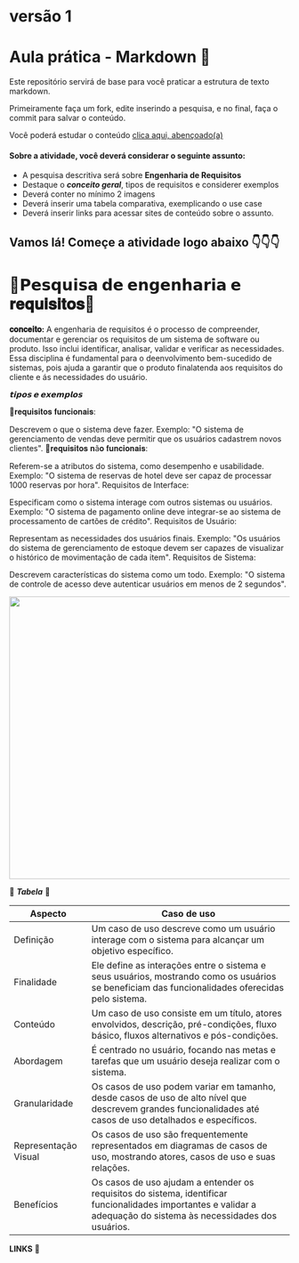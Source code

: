 # versão 1


# Aula prática - Markdown 💋

Este repositório servirá de base para você praticar a estrutura de texto markdown. 

Primeiramente faça um fork, edite inserindo a pesquisa, e no final, faça o commit para salvar o conteúdo.

Você poderá estudar o conteúdo [clica aqui, abençoado(a)](https://docs.pipz.com/central-de-ajuda/learning-center/guia-basico-de-markdown#open)

#### Sobre a atividade, você deverá considerar o seguinte assunto:

- A pesquisa descritiva será sobre **Engenharia de Requisitos**
- Destaque o **_conceito geral_**, tipos de requisitos e considerer exemplos
- Deverá conter no mínimo 2 imagens
- Deverá inserir uma tabela comparativa, exemplicando o use case
- Deverá inserir links para acessar sites de conteúdo sobre o assunto.



## Vamos lá! Começe a atividade logo abaixo 👇👇👇  

# 🎀𝗣𝗲𝘀𝗾𝘂𝗶𝘀𝗮 𝗱𝗲 𝗲𝗻𝗴𝗲𝗻𝗵𝗮𝗿𝗶𝗮 𝗲 𝐫𝐞𝐪𝐮𝐢𝐬𝐢𝐭𝐨𝐬🎀

**𝐜𝐨𝐧𝐜𝐞𝐢𝐭𝐨:**
A engenharia de requisitos é o processo de compreender, documentar e gerenciar os requisitos de um sistema de software ou produto. Isso inclui identificar, analisar, validar e verificar as necessidades. Essa disciplina é fundamental para o deenvolvimento bem-sucedido de sistemas, pois ajuda a garantir que o produto finalatenda aos requisitos do cliente e ás necessidades do usuário.

**_𝘁𝗶𝗽𝗼𝘀 𝗲 𝗲𝘅𝗲𝗺𝗽𝗹𝗼𝘀_**

💋𝐫𝐞𝐪𝐮𝐢𝐬𝐢𝐭𝐨𝐬 𝐟𝐮𝐧𝐜𝐢𝐨𝐧𝐚𝐢𝐬:

Descrevem o que o sistema deve fazer.
Exemplo: "O sistema de gerenciamento de vendas deve permitir que os usuários cadastrem novos clientes".
🎀𝐫𝐞𝐪𝐮𝐢𝐬𝐢𝐭𝐨𝐬 𝐧ã𝐨 𝐟𝐮𝐧𝐜𝐢𝐨𝐧𝐚𝐢𝐬:

Referem-se a atributos do sistema, como desempenho e usabilidade.
Exemplo: "O sistema de reservas de hotel deve ser capaz de processar 1000 reservas por hora".
Requisitos de Interface:

Especificam como o sistema interage com outros sistemas ou usuários.
Exemplo: "O sistema de pagamento online deve integrar-se ao sistema de processamento de cartões de crédito".
Requisitos de Usuário:

Representam as necessidades dos usuários finais.
Exemplo: "Os usuários do sistema de gerenciamento de estoque devem ser capazes de visualizar o histórico de movimentação de cada item".
Requisitos de Sistema:

Descrevem características do sistema como um todo.
Exemplo: "O sistema de controle de acesso deve autenticar usuários em menos de 2 segundos".


<img src="https://codificar.com.br/wp-content/uploads/2021/02/Requisitos-funcionais-e-requisitos-nao-funcionais.webp" width="508px">

💋 **_Tabela_** 💋

Aspecto   | Caso de uso
--------- | ------
Definição | Um caso de uso descreve como um usuário interage com o sistema para alcançar um objetivo específico.
Finalidade |Ele define as interações entre o sistema e seus usuários, mostrando como os usuários se beneficiam das funcionalidades oferecidas pelo sistema.
Conteúdo| Um caso de uso consiste em um título, atores envolvidos, descrição, pré-condições, fluxo básico, fluxos alternativos e pós-condições.
Abordagem | É centrado no usuário, focando nas metas e tarefas que um usuário deseja realizar com o sistema.
Granularidade | Os casos de uso podem variar em tamanho, desde casos de uso de alto nível que descrevem grandes funcionalidades até casos de uso detalhados e específicos.
Representação Visual | Os casos de uso são frequentemente representados em diagramas de casos de uso, mostrando atores, casos de uso e suas relações.
Benefícios | Os casos de uso ajudam a entender os requisitos do sistema, identificar funcionalidades importantes e validar a adequação do sistema às necessidades dos usuários.

**LINKS** 💋
